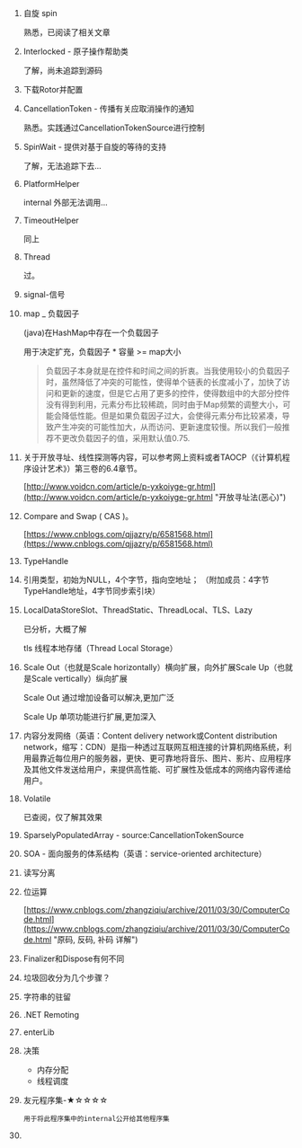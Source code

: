 1. 自旋 spin

	熟悉，已阅读了相关文章

1. Interlocked - 原子操作帮助类

	了解，尚未追踪到源码

1. 下载Rotor并配置
1. CancellationToken - 传播有关应取消操作的通知

	熟悉。实践通过CancellationTokenSource进行控制

1. SpinWait - 提供对基于自旋的等待的支持

	了解，无法追踪下去...		

1. PlatformHelper

	internal 外部无法调用...

1. TimeoutHelper

	同上	

1. Thread

	过。

2. signal-信号
	

3. map _ 负载因子

	(java)在HashMap中存在一个负载因子

	用于决定扩充，负载因子 * 容量 >= map大小

	> 负载因子本身就是在控件和时间之间的折衷。当我使用较小的负载因子时，虽然降低了冲突的可能性，使得单个链表的长度减小了，加快了访问和更新的速度，但是它占用了更多的控件，使得数组中的大部分控件没有得到利用，元素分布比较稀疏，同时由于Map频繁的调整大小，可能会降低性能。但是如果负载因子过大，会使得元素分布比较紧凑，导致产生冲突的可能性加大，从而访问、更新速度较慢。所以我们一般推荐不更改负载因子的值，采用默认值0.75.

4. 关于开放寻址、线性探测等内容，可以参考网上资料或者TAOCP（《计算机程序设计艺术》）第三卷的6.4章节。

	[http://www.voidcn.com/article/p-yxkoiyge-gr.html](http://www.voidcn.com/article/p-yxkoiyge-gr.html "开放寻址法(恶心)")

5. Compare and Swap ( CAS )。 

	[https://www.cnblogs.com/qjjazry/p/6581568.html](https://www.cnblogs.com/qjjazry/p/6581568.html)	
6. TypeHandle
7. 引用类型，初始为NULL，4个字节，指向空地址；
（附加成员：4字节TypeHandle地址，4字节同步索引块）
9. LocalDataStoreSlot、ThreadStatic、ThreadLocal<T>、TLS、Lazy<T>

	已分析，大概了解

	tls 线程本地存储（Thread Local Storage）

	

10. Scale Out（也就是Scale horizontally）横向扩展，向外扩展Scale Up（也就是Scale vertically）纵向扩展

	Scale Out 通过增加设备可以解决,更加广泛

	Scale Up 单项功能进行扩展,更加深入

11. 内容分发网络（英语：Content delivery network或Content distribution network，缩写：CDN）是指一种透过互联网互相连接的计算机网络系统，利用最靠近每位用户的服务器，更快、更可靠地将音乐、图片、影片、应用程序及其他文件发送给用户，来提供高性能、可扩展性及低成本的网络内容传递给用户。
12. Volatile

	已查阅，仅了解其效果

13. SparselyPopulatedArray<CancellationCallbackInfo> - source:CancellationTokenSource


14. SOA - 面向服务的体系结构（英语：service-oriented architecture）


15. 读写分离


16. 位运算
	
	[https://www.cnblogs.com/zhangziqiu/archive/2011/03/30/ComputerCode.html](https://www.cnblogs.com/zhangziqiu/archive/2011/03/30/ComputerCode.html "原码, 反码, 补码 详解")

23. Finalizer和Dispose有何不同
24. 垃圾回收分为几个步骤？
25. 字符串的驻留
26. .NET Remoting
27. enterLib
28. 决策
	- 内存分配
	- 线程调度
	
29. 友元程序集-★☆☆☆☆
	
		用于将此程序集中的internal公开给其他程序集
30. 